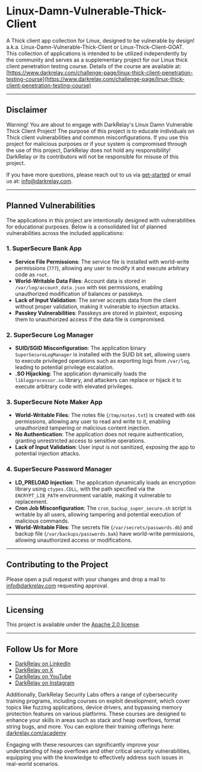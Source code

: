 # Linux-Damn-Vulnerable-Thick-Client

A Thick client app collection for Linux, designed to be vulnerable by design! a.k.a. Linux-Damn-Vulnerable-Thick-Client or Linux-Thick-Client-GOAT. This collection of applications is intended to be utilized independently by the community and serves as a supplementary project for our Linux thick client penetration testing course. Details of the course are available at: [https://www.darkrelay.com/challenge-page/linux-thick-client-penetration-testing-course](https://www.darkrelay.com/challenge-page/linux-thick-client-penetration-testing-course)

---

## Disclaimer

Warning! You are about to engage with DarkRelay's Linux Damn Vulnerable Thick Client Project! The purpose of this project is to educate individuals on Thick client vulnerabilities and common misconfigurations. If you use this project for malicious purposes or if your system is compromised through the use of this project, DarkRelay does not hold any responsibility! DarkRelay or its contributors will not be responsible for misuse of this project.

If you have more questions, please reach out to us via [get-started](https://www.darkrelay.com/get-started) or email us at: info@darkrelay.com.

---

## Planned Vulnerabilities

The applications in this project are intentionally designed with vulnerabilities for educational purposes. Below is a consolidated list of planned vulnerabilities across the included applications:

### 1. **SuperSecure Bank App**

- **Service File Permissions**: The service file is installed with world-write permissions (`777`), allowing any user to modify it and execute arbitrary code as `root`.
- **World-Writable Data Files**: Account data is stored in `/var/log/account_data.json` with `666` permissions, enabling unauthorized modification of balances or passkeys.
- **Lack of Input Validation**: The server accepts data from the client without proper validation, making it vulnerable to injection attacks.
- **Passkey Vulnerabilities**: Passkeys are stored in plaintext, exposing them to unauthorized access if the data file is compromised.

### 2. **SuperSecure Log Manager**

- **SUID/SGID Misconfiguration**: The application binary `SuperSecureLogManager` is installed with the SUID bit set, allowing users to execute privileged operations such as exporting logs from `/var/log`, leading to potential privilege escalation.
- **.SO Hijacking**: The application dynamically loads the `liblogprocessor.so` library, and attackers can replace or hijack it to execute arbitrary code with elevated privileges.

### 3. **SuperSecure Note Maker App**

- **World-Writable Files**: The notes file (`/tmp/notes.txt`) is created with `666` permissions, allowing any user to read and write to it, enabling unauthorized tampering or malicious content injection.
- **No Authentication**: The application does not require authentication, granting unrestricted access to sensitive operations.
- **Lack of Input Validation**: User input is not sanitized, exposing the app to potential injection attacks.

### 4. **SuperSecure Password Manager**

- **LD_PRELOAD Injection**: The application dynamically loads an encryption library using `ctypes.CDLL`, with the path specified via the `ENCRYPT_LIB_PATH` environment variable, making it vulnerable to replacement.
- **Cron Job Misconfiguration**: The `cron_backup_super_secure.sh` script is writable by all users, allowing tampering and potential execution of malicious commands.
- **World-Writable Files**: The secrets file (`/var/secrets/passwords.db`) and backup file (`/var/backups/passwords.bak`) have world-write permissions, allowing unauthorized access or modifications.

---

## Contributing to the Project

Please open a pull request with your changes and drop a mail to info@darkrelay.com requesting approval.

---

## Licensing

This project is available under the [Apache 2.0 license](./LICENSE).

---

## Follow Us for More

- [DarkRelay on LinkedIn](https://www.linkedin.com/company/darkrelay)
- [DarkRelay on X](https://x.com/darkrelaylabs)
- [DarkRelay on YouTube](https://www.youtube.com/@darkrelay)
- [DarkRelay on Instagram](https://www.instagram.com/darkrelay/)

Additionally, DarkRelay Security Labs offers a range of cybersecurity training programs, including courses on exploit development, which cover topics like fuzzing applications, device drivers, and bypassing memory protection features on various platforms. These courses are designed to enhance your skills in areas such as stack and heap overflows, format string bugs, and more. You can explore their training offerings here: [darkrelay.com/academy](https://www.darkrelay.com/academy)

Engaging with these resources can significantly improve your understanding of heap overflows and other critical security vulnerabilities, equipping you with the knowledge to effectively address such issues in real-world scenarios.
